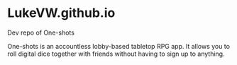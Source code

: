 # LukeVW.github.io
Dev repo of One-shots

One-shots is an accountless lobby-based tabletop RPG app.
It allows you to roll digital dice together with friends without having to sign up to anything.
